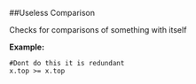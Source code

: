 ##Useless Comparison

Checks for comparisons of something with itself

**Example:**

```
#Dont do this it is redundant
x.top >= x.top
```